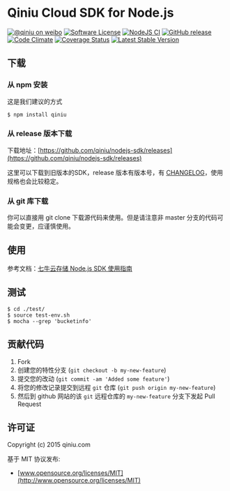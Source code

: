 # Qiniu Cloud SDK for Node.js

[![@qiniu on weibo](http://img.shields.io/badge/weibo-%40qiniutek-blue.svg)](http://weibo.com/qiniutek)
[![Software License](https://img.shields.io/badge/license-MIT-brightgreen.svg)](LICENSE.md)
[![NodeJS CI](https://github.com/qiniu/nodejs-sdk/actions/workflows/ci-test.yml/badge.svg?branch=master)](https://github.com/qiniu/nodejs-sdk/actions/workflows/ci-test.yml)
[![GitHub release](https://img.shields.io/github/v/tag/qiniu/nodejs-sdk.svg?label=release)](https://github.com/qiniu/nodejs-sdk/releases)
[![Code Climate](https://codeclimate.com/github/qiniu/nodejs-sdk.svg)](https://codeclimate.com/github/qiniu/nodejs-sdk)
[![Coverage Status](https://codecov.io/gh/qiniu/nodejs-sdk/branch/master/graph/badge.svg)](https://codecov.io/gh/qiniu/nodejs-sdk)
[![Latest Stable Version](https://img.shields.io/npm/v/qiniu.svg)](https://www.npmjs.com/package/qiniu)

## 下载

### 从 npm 安装

这是我们建议的方式

```bash
$ npm install qiniu
```

### 从 release 版本下载

下载地址：[https://github.com/qiniu/nodejs-sdk/releases](https://github.com/qiniu/nodejs-sdk/releases)

这里可以下载到旧版本的SDK，release 版本有版本号，有 [CHANGELOG](https://github.com/qiniu/nodejs-sdk/blob/master/CHANGELOG.md)，使用规格也会比较稳定。

### 从 git 库下载

你可以直接用 git clone 下载源代码来使用。但是请注意非 master 分支的代码可能会变更，应谨慎使用。

## 使用

参考文档：[七牛云存储 Node.js SDK 使用指南](http://developer.qiniu.com/kodo/sdk/nodejs)

## 测试
```
$ cd ./test/
$ source test-env.sh
$ mocha --grep 'bucketinfo'
```

## 贡献代码

1. Fork
2. 创建您的特性分支 (`git checkout -b my-new-feature`)
3. 提交您的改动 (`git commit -am 'Added some feature'`)
4. 将您的修改记录提交到远程 `git` 仓库 (`git push origin my-new-feature`)
5. 然后到 github 网站的该 `git` 远程仓库的 `my-new-feature` 分支下发起 Pull Request

## 许可证

Copyright (c) 2015 qiniu.com

基于 MIT 协议发布:

* [www.opensource.org/licenses/MIT](http://www.opensource.org/licenses/MIT)
